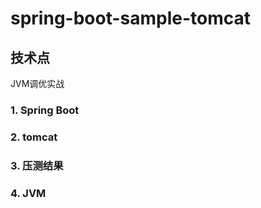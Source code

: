 # spring-boot-sample-tomcat
## 技术点

JVM调优实战



### 1. Spring Boot
### 2. tomcat
### 3. 压测结果
### 4. JVM


